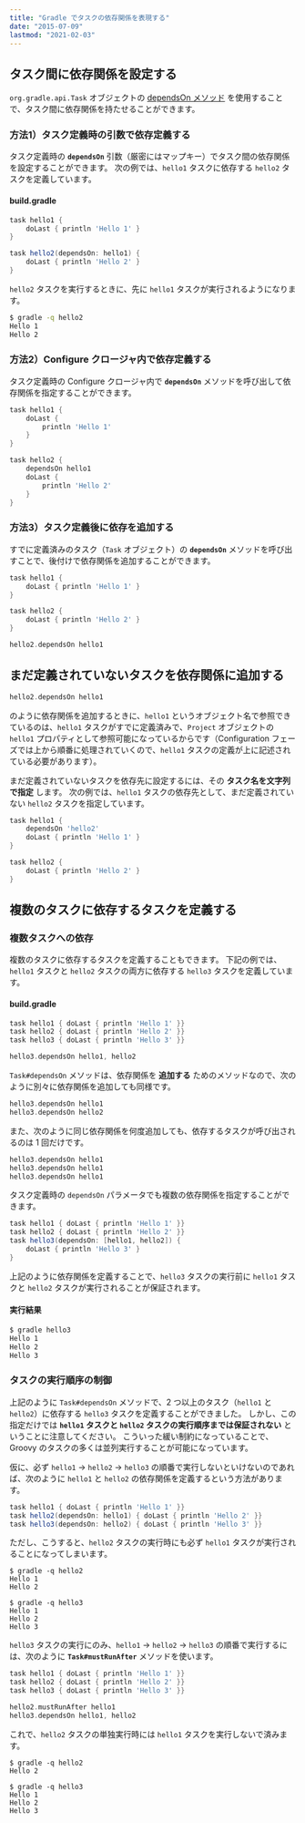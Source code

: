 ```yaml
---
title: "Gradle でタスクの依存関係を表現する"
date: "2015-07-09"
lastmod: "2021-02-03"
---
```


タスク間に依存関係を設定する
----

`org.gradle.api.Task` オブジェクトの [dependsOn メソッド](https://docs.gradle.org/current/javadoc/org/gradle/api/Task.html#dependsOn(java.lang.Object...)) を使用することで、タスク間に依存関係を持たせることができます。

### 方法1）タスク定義時の引数で依存定義する

タスク定義時の __`dependsOn`__ 引数（厳密にはマップキー）でタスク間の依存関係を設定することができます。
次の例では、`hello1` タスクに依存する `hello2` タスクを定義しています。

#### build.gradle

```groovy
task hello1 {
    doLast { println 'Hello 1' }
}

task hello2(dependsOn: hello1) {
    doLast { println 'Hello 2' }
}
```

`hello2` タスクを実行するときに、先に `hello1` タスクが実行されるようになります。

```sh
$ gradle -q hello2
Hello 1
Hello 2
```

### 方法2）Configure クロージャ内で依存定義する

タスク定義時の Configure クロージャ内で __`dependsOn`__ メソッドを呼び出して依存関係を指定することができます。

```groovy
task hello1 {
    doLast {
        println 'Hello 1'
    }
}

task hello2 {
    dependsOn hello1
    doLast {
        println 'Hello 2'
    }
}
```

### 方法3）タスク定義後に依存を追加する

すでに定義済みのタスク（`Task` オブジェクト）の __`dependsOn`__ メソッドを呼び出すことで、後付けで依存関係を追加することができます。


```groovy
task hello1 {
    doLast { println 'Hello 1' }
}

task hello2 {
    doLast { println 'Hello 2' }
}

hello2.dependsOn hello1
```


まだ定義されていないタスクを依存関係に追加する
----

```groovy
hello2.dependsOn hello1
```

のように依存関係を追加するときに、`hello1` というオブジェクト名で参照できているのは、`hello1` タスクがすでに定義済みで、`Project` オブジェクトの `hello1` プロパティとして参照可能になっているからです（Configuration フェーズでは上から順番に処理されていくので、`hello1` タスクの定義が上に記述されている必要があります）。

まだ定義されていないタスクを依存先に設定するには、その __タスク名を文字列で指定__ します。
次の例では、`hello1` タスクの依存先として、まだ定義されていない `hello2` タスクを指定しています。

```groovy
task hello1 {
    dependsOn 'hello2'
    doLast { println 'Hello 1' }
}

task hello2 {
    doLast { println 'Hello 2' }
}
```


複数のタスクに依存するタスクを定義する
----

### 複数タスクへの依存

複数のタスクに依存するタスクを定義することもできます。
下記の例では、`hello1` タスクと `hello2` タスクの両方に依存する `hello3` タスクを定義しています。

#### build.gradle

```groovy
task hello1 { doLast { println 'Hello 1' }}
task hello2 { doLast { println 'Hello 2' }}
task hello3 { doLast { println 'Hello 3' }}

hello3.dependsOn hello1, hello2
```

`Task#dependsOn` メソッドは、依存関係を __追加する__ ためのメソッドなので、次のように別々に依存関係を追加しても同様です。

```groovy
hello3.dependsOn hello1
hello3.dependsOn hello2
```

また、次のように同じ依存関係を何度追加しても、依存するタスクが呼び出されるのは 1 回だけです。

```groovy
hello3.dependsOn hello1
hello3.dependsOn hello1
hello3.dependsOn hello1
```

タスク定義時の `dependsOn` パラメータでも複数の依存関係を指定することができます。

```groovy
task hello1 { doLast { println 'Hello 1' }}
task hello2 { doLast { println 'Hello 2' }}
task hello3(dependsOn: [hello1, hello2]) {
    doLast { println 'Hello 3' }
}
```

上記のように依存関係を定義することで、`hello3` タスクの実行前に `hello1` タスクと `hello2` タスクが実行されることが保証されます。

#### 実行結果

```sh
$ gradle hello3
Hello 1
Hello 2
Hello 3
```

### タスクの実行順序の制御

上記のように `Task#dependsOn` メソッドで、2 つ以上のタスク（`hello1` と `hello2`）に依存する `hello3` タスクを定義することができました。
しかし、この指定だけでは __`hello1` タスクと `hello2` タスクの実行順序までは保証されない__ ということに注意してください。
こういった緩い制約になっていることで、Groovy のタスクの多くは並列実行することが可能になっています。

仮に、必ず `hello1` → `hello2` → `hello3` の順番で実行しないといけないのであれば、次のように `hello1` と `hello2` の依存関係を定義するという方法があります。

```groovy
task hello1 { doLast { println 'Hello 1' }}
task hello2(dependsOn: hello1) { doLast { println 'Hello 2' }}
task hello3(dependsOn: hello2) { doLast { println 'Hello 3' }}
```

ただし、こうすると、`hello2` タスクの実行時にも必ず `hello1` タスクが実行されることになってしまいます。


```
$ gradle -q hello2
Hello 1
Hello 2

$ gradle -q hello3
Hello 1
Hello 2
Hello 3
```

`hello3` タスクの実行にのみ、`hello1` → `hello2` → `hello3` の順番で実行するには、次のように __`Task#mustRunAfter`__ メソッドを使います。

```groovy
task hello1 { doLast { println 'Hello 1' }}
task hello2 { doLast { println 'Hello 2' }}
task hello3 { doLast { println 'Hello 3' }}

hello2.mustRunAfter hello1
hello3.dependsOn hello1, hello2
```

これで、`hello2` タスクの単独実行時には `hello1` タスクを実行しないで済みます。

```
$ gradle -q hello2
Hello 2

$ gradle -q hello3
Hello 1
Hello 2
Hello 3
```

